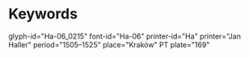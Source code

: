 # Keywords
glyph-id="Ha-06_0215"
font-id="Ha-06"
printer-id="Ha"
printer="Jan Haller"
period="1505–1525"
place="Kraków"
PT plate="169"
